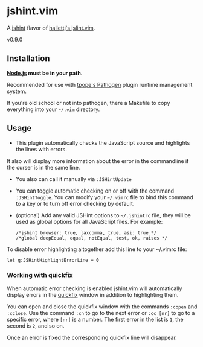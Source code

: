 # jshint.vim

A [jshint](https://github.com/jshint/jshint) flavor of [hallettj's
jslint.vim](https://github.com/hallettj/jslint.vim).

v0.9.0

## Installation

**[Node.js](http://nodejs.org) must be in your path.**

Recommended for use with [tpope's
Pathogen](https://github.com/tpope/vim-pathogen) plugin runtime
management system.

If you're old school or not into pathogen, there a Makefile to copy
everything into your `~/.vim` directory.

## Usage

* This plugin automatically checks the JavaScript source and highlights the lines with errors.

It also will display more information about the error in the commandline if the curser is in the same line.

* You also can call it manually via `:JSHintUpdate`

* You can toggle automatic checking on or off with the command
  `:JSHintToggle`. You can modify your `~/.vimrc` file to bind this command to a key or to turn off error checking by default.

* (optional) Add any valid JSHint options to `~/.jshintrc` file, they
  will be used as global options for all JavaScript files. For example:

      /*jshint browser: true, laxcomma, true, asi: true */
      /*global deepEqual, equal, notEqual, test, ok, raises */

To disable error highlighting altogether add this line to your ~/.vimrc file:

    let g:JSHintHighlightErrorLine = 0


### Working with quickfix

When automatic error checking is enabled jshint.vim will automatically display
errors in the [quickfix][] window in addition to highlighting them.

You can open and close the quickfix window with the commands `:copen` and
`:cclose`.  Use the command `:cn` to go to the next error or `:cc [nr]` to go
to a specific error, where `[nr]` is a number.  The first error in the list is
`1`, the second is `2`, and so on.

Once an error is fixed the corresponding quickfix line will disappear.

[quickfix]: http://vimdoc.sourceforge.net/htmldoc/quickfix.html  "Vim documentation: quickfix"
